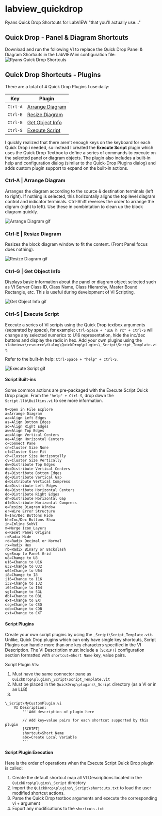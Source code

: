 # labview_quickdrop
Ryans Quick Drop Shortcuts for LabVIEW "that you'll actually use..."


## Quick Drop - Panel & Diagram Shortcuts
Download and run the following VI to replace the Quick Drop Panel & Diagram Shortcuts in the LabVIEW.ini configuration file:
![Ryans Quick Drop Shortcuts](https://raw.github.com/rcpacini/labview_quickdrop/master/QuickDrop/PanelDiagramShortcuts.vi?raw=true "Ryan's Panel and Diagram Shortcuts")


## Quick Drop Shortcuts - Plugins
There are a total of 4 Quick Drop Plugins I use daily: 

| Key | Plugin |
| --- | --- |
| `Ctrl-A` | [Arrange Diagram](#ctrl-a-arrange-diagram) |
| `Ctrl-E` | [Resize Diagram](#ctrl-e-resize-diagram) |
| `Ctrl-G` | [Get Object Info](#ctrl-g-get-object-info) |
| `Ctrl-S` | [Execute Script](#ctrl-s-execute-script) |

I quickly realized that there aren't enough keys on the keyboard for each Quick Drop i needed, so instead I created the **Execute Script** plugin which uses the Quick Drop Textbox to define a series of commands to execute on the selected panel or diagram objects. The plugin also includes a built-in help and configuration dialog (similar to the Quick-Drop Plugins dialog) and adds custom plugin support to expand on the built-in actions.

### Ctrl-A | Arrange Diagram
Arranges the diagram according to the source & destination terminals (left to right). If nothing is selected, this horizontally aligns the top level diagram control and indicator terminals. Ctrl-Shift reverses the order to arrange the digram (right to left). Use these in combintation to clean up the block diagram quickly.

![Arrange Diagram gif](https://raw.github.com/rcpacini/labview_quickdrop/master/docs/ctrl-a.gif)


### Ctrl-E | Resize Diagram
Resizes the block diagram window to fit the content. (Front Panel focus does nothing).

![Resize Diagram gif](https://raw.github.com/rcpacini/labview_quickdrop/master/docs/ctrl-e.gif)


### Ctrl-G | Get Object Info
Displays basic information about the panel or diagram object selected such as VI Server Class ID, Class Name, Class Hierarchy, Master Bound Rectangle, etc. This is useful during development of VI Scripting. 

![Get Object Info gif](https://raw.github.com/rcpacini/labview_quickdrop/master/docs/ctrl-g.gif)


### Ctrl-S | Execute Script
Execute a series of VI scripts using the Quick Drop textbox arguments (separated by space), for example: `Ctrl-Space + "u16 h rx" + Ctrl-S` will change any selected numerics to U16 representation, hide the inc/dec buttons and display the radix in hex. Add your own plugins using the `<labview>\resource\dialog\QuickDrop\plugins\_Script\Script_Template.vit`. 

Refer to the built-in help: `Ctrl-Space + "help" + Ctrl-S`.

![Execute Script gif](https://raw.github.com/rcpacini/labview_quickdrop/master/docs/ctrl-s.gif)

#### Script Built-ins
Some common actions are pre-packaged with the Execute Script Quick Drop plugin. From the `"help" + Ctrl-S`, drop down the `Script.llb\Builtins.vi` to see more information.

```
0=Open in File Explore
a=Arrange Diagram
aa=Align Left Edges
as=Align Bottom Edges
ad=Align Right Edges
aw=Align Top Edges
aq=Align Vertical Centers
ae=Align Horizontal Centers
c=Connect Pane
cn=Cluster Size None
cf=Cluster Size Fit
ch=Cluster Size Horizontally
cv=Cluster Size Vertically
dw=Distribute Top Edges
dq=Distribute Vertical Centers
ds=Distribute Bottom Edges
dg=Distribute Vertical Gap
d=Distribute Vertical Compress
da=Distribute Left Edges
de=Distribute Horizontal Centers
dd=Distribute Right Edges
dh=Distribute Horizontal Gap
df=Distribute Horizontal Compress 
e=Resize Diagram Window
er=Wire Error Structure
h=Inc/Dec Buttons Hide
hh=Inc/Dec Buttons Show
in=Inline SubVI
m=Merge Icon Layers
o=Reset Panel Origins
r=Radix Hide
rd=Radix Decimal or Normal
rx=Radix Hex
rb=Radix Binary or Backslash
sg=Snap to Panel Grid
u8=Change to U8
u16=Change to U16
u32=Change to U32
u64=Change to U64
i8=Change to I8
i16=Change to I16
i32=Change to I32
i64=Change to I64
sgl=Change to SGL
dbl=Change to DBL
ext=Change to EXT
csg=Change to CSG
cdb=Change to CDB
cxt=Change to CXT
```

#### Script Plugins
Create your own script plugins by using the `_Script\Script_Template.vit`. Unlike, Quick Drop plugins which can only have single key shortcuts, Script Plugins can handle more than one key characters specified in the VI Description. The VI Description must include a `[SCRIPT]` configuration section formatted with `shortcut=Short Name` key, value pairs. 

Script Plugin VIs:
1. Must have the same connector pane as `QuickDrop\plugins\_Script\Script_Template.vit`
2. Must be placed in the `QuickDrop\plugins\_Script` directory (as a VI or in an LLB)
3. 

```
\_Script\MyCustomPlugin.vi
    VI Description:
        '''Add description of plugin here
        
        // Add key=value pairs for each shortcut supported by this plugin
        [SCRIPT]
        shortcut=Short Name
        abc=Create Local Variable
        '''
```

#### Script Plugin Execution
Here is the order of operations when the Execute Script Quick Drop plugin is called: 
1. Create the default shortcut map all VI Descriptions located in the `QuickDrop\plugins\_Script` directory
2. Import the `QuickDrop\plugins\_Script\shortcuts.txt` to load the user modified shortcut actions.
3. Parse the Quick Drop textbox arguments and execute the corresponding vi + argument
4. Export any modifications to the `shortcuts.txt`

